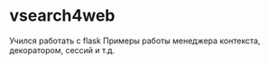 # vsearch4web
Учился работать с flask
Примеры работы менеджера контекста, декоратором, сессий и т.д.

